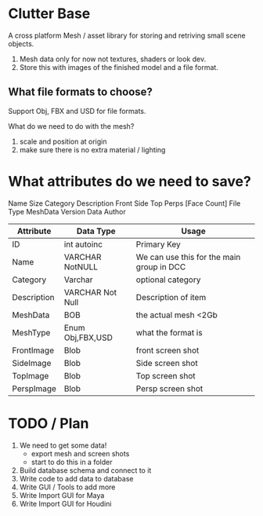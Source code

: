 # Clutter Base

A cross platform Mesh / asset library for storing and retriving small scene objects. 

1. Mesh data only for now not textures, shaders or look dev.
2. Store this with images of the finished model and a file format.

## What file formats to choose?

Support Obj, FBX and USD for file formats. 

What do we need to do with the mesh? 

1. scale and position at origin
2. make sure there is no extra material / lighting

# What attributes do we need to save?

Name Size Category  Description Front Side Top Perps [Face Count] File Type MeshData Version Data Author


| Attribute |  Data Type | Usage |
|-----------|------------|-------|
| ID        | int autoinc| Primary Key |
| Name      | VARCHAR  NotNULL  | We can use this for the main group in DCC |
| Category | Varchar | optional category |
| Description | VARCHAR Not Null | Description of item |
| MeshData    | BOB | the actual mesh <2Gb |
| MeshType    | Enum Obj,FBX,USD | what the format is |
| FrontImage  | Blob | front screen shot |
| SideImage  | Blob | Side screen shot |
| TopImage  | Blob | Top screen shot |
| PerspImage  | Blob | Persp screen shot |


# TODO / Plan

1. We need to get some data!
    - export mesh and screen shots
    - start to do this in a folder
2. Build database schema and connect to it
3. Write code to add data to database
4. Write GUI / Tools to add more 
5. Write Import GUI for Maya
6. Write Import GUI for Houdini















